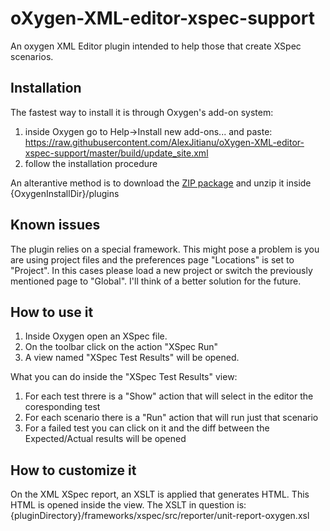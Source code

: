 # oXygen-XML-editor-xspec-support

An oxygen XML Editor plugin intended to help those that create XSpec scenarios.

Installation
------------

The fastest way to install it is through Oxygen's add-on system:

1. inside Oxygen go to Help->Install new add-ons... and paste: https://raw.githubusercontent.com/AlexJitianu/oXygen-XML-editor-xspec-support/master/build/update_site.xml
2. follow the installation procedure

An alterantive method is to download the [ZIP package](https://github.com/AlexJitianu/oXygen-XML-editor-xspec-support/blob/master/build/xspec.support-1.0-SNAPSHOT-plugin.zip?raw=true) and unzip it inside {OxygenInstallDir}/plugins


Known issues
----
The plugin relies on a special framework. This might pose a problem is you are using project 
files and the preferences page "Locations" is set to "Project". In this cases please load a 
new project or switch the previously mentioned page to "Global". I'll think of a better 
solution for the future.

How to use it
-----------

1. Inside Oxygen open an XSpec file.
1. On the toolbar click on the action "XSpec Run"
1. A view named "XSpec Test Results" will be opened. 


What you can do inside the "XSpec Test Results" view:
1. For each test threre is a "Show" action that will select in the editor the coresponding test
1. For each scenario there is a "Run" action that will run just that scenario
1. For a failed test you can click on it and the diff between the Expected/Actual results will be opened
 

How to customize it
-------------------
On the XML XSpec report, an XSLT is applied that generates HTML. This HTML is opened inside the view. The XSLT in question 
is: {pluginDirectory}/frameworks/xspec/src/reporter/unit-report-oxygen.xsl